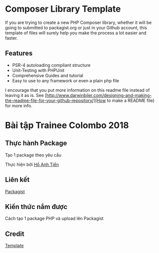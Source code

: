 Composer Library Template
=========================

If you are trying to create a new PHP Composer library, whether it will be going to submitted to packagist.org or just in your Github account, this template of files will surely help you make the process a lot easier and faster.

Features
--------

* PSR-4 autoloading compliant structure
* Unit-Testing with PHPUnit
* Comprehensive Guides and tutorial
* Easy to use to any framework or even a plain php file


I encourage that you put more information on this readme file instead of leaving it as is. See [http://www.darwinbiler.com/designing-and-making-the-readme-file-for-your-github-repository/](How to make a README file) for more info.

# Bài tập Trainee Colombo 2018

## Thực hành Package
Tạo 1 package theo yêu cầu 

Thực hiện bởi [Hồ Anh Tiến](https://github.com/komatsu98)

## Liên kết

[Packagist](https://komatsu98.github.io/BS_full_website/app)

## Kiến thức nắm được
Cách tạo 1 package PHP và upload lên Packagist

## Credit
[Template](http://www.darwinbiler.com/creating-composer-package-library/)



